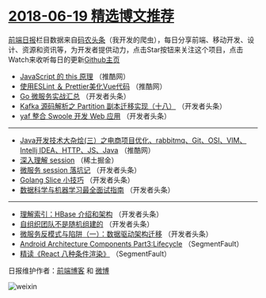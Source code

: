# [2018-06-19 精选博文推荐](http://hao.caibaojian.com/date/2018/06/19)

[前端日报](http://caibaojian.com/c/news)栏目数据来自[码农头条](http://hao.caibaojian.com/)（我开发的爬虫），每日分享前端、移动开发、设计、资源和资讯等，为开发者提供动力，点击Star按钮来关注这个项目，点击Watch来收听每日的更新[Github主页](https://github.com/kujian/frontendDaily)
* [JavaScript 的 this 原理](http://hao.caibaojian.com/77902.html) （推酷网）
* [使用ESLint ＆ Prettier美化Vue代码](http://hao.caibaojian.com/77900.html) （推酷网）
* [Go 微服务实战汇总](http://hao.caibaojian.com/77881.html) （开发者头条）
* [Kafka 源码解析之 Partition 副本迁移实现（十八）](http://hao.caibaojian.com/77889.html) （开发者头条）
* [yaf 整合 Swoole 开发 Web 应用](http://hao.caibaojian.com/77883.html) （开发者头条）

***
* [Java开发技术大杂烩(三）之电商项目优化、rabbitmq、Git、OSI、VIM、Intellj IDEA、HTTP、JS、Java](http://hao.caibaojian.com/77901.html) （推酷网）
* [深入理解 session](http://hao.caibaojian.com/77880.html) （稀土掘金）
* [微服务 session 落坑记](http://hao.caibaojian.com/77882.html) （开发者头条）
* [Golang Slice 小技巧](http://hao.caibaojian.com/77884.html) （开发者头条）
* [数据科学与机器学习最全面试指南](http://hao.caibaojian.com/77885.html) （开发者头条）

***
* [理解索引：HBase 介绍和架构](http://hao.caibaojian.com/77886.html) （开发者头条）
* [自组织团队不是随机组建的](http://hao.caibaojian.com/77887.html) （开发者头条）
* [微服务反模式与陷阱（一）：数据驱动架构迁移](http://hao.caibaojian.com/77888.html) （开发者头条）
* [Android Architecture Components Part3:Lifecycle](http://hao.caibaojian.com/77879.html) （SegmentFault）
* [精读《React 八种条件渲染》](http://hao.caibaojian.com/77930.html) （SegmentFault）

日报维护作者：[前端博客](http://caibaojian.com/) 和 [微博](http://caibaojian.com/go/weibo)

![weixin](https://user-images.githubusercontent.com/3055447/38468989-651132ac-3b80-11e8-8e6b-15122322a9d7.png)